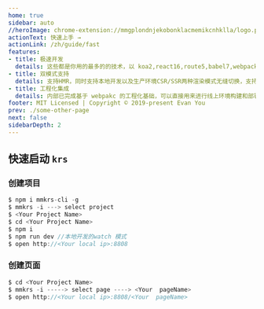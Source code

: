 ```yaml
---
home: true
sidebar: auto
//heroImage: chrome-extension://mmgplondnjekobonklacmemikcnhklla/logo.png
actionText: 快速上手 →
actionLink: /zh/guide/fast
features:
- title: 极速开发
  details: 这些都是你用的最多的的技术，以 koa2,react16,route5,babel7,webpack4搭建而成，上手容易，可快速进入开发
- title: 双模式支持
  details: 支持HMR，同时支持本地开发以及生产环境CSR/SSR两种渲染模式无缝切换，支持定制特定组件的渲染模式
- title: 工程化集成
  details: 内部已完成基于 webpakc 的工程化基础，可以直接用来进行线上环境构建和部署
footer: MIT Licensed | Copyright © 2019-present Evan You
prev: ./some-other-page
next: false
sidebarDepth: 2
---
```


## 快速启动 `krs`
### 创建项目
```javascript
$ npm i mmkrs-cli -g
$ mmkrs -i ---> select project
$ <Your Project Name>
$ cd <Your Project Name>
$ npm i
$ npm run dev //本地开发的watch 模式
$ open http://<Your local ip>:8808
```
### 创建页面

``` javascript
$ cd <Your Project Name>
$ mmkrs -i -----> select page ----> <Your  pageName>
$ open http://<Your local ip>:8808/<Your  pageName>
```